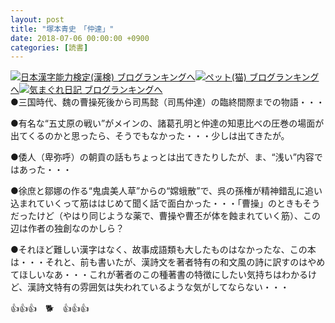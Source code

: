 ```yaml
---
layout: post
title: "塚本青史　「仲達」"
date: 2018-07-06 00:00:00 +0900
categories: [読書]
---
```


[![](/syuusyuu9701/assets/images/塚本青史-「仲達」-br_c_3028_1.gif)](http://blog.with2.net/link.php?1659096:3028 "日本漢字能力検定(漢検) ブログランキングへ")[日本漢字能力検定(漢検) ブログランキングへ](http://blog.with2.net/link.php?1659096:3028)[![](/syuusyuu9701/assets/images/塚本青史-「仲達」-br_c_1348_1.gif)](http://blog.with2.net/link.php?1659096:1348 "ペット(猫) ブログランキングへ")[ペット(猫) ブログランキングへ](http://blog.with2.net/link.php?1659096:1348)[![](/syuusyuu9701/assets/images/塚本青史-「仲達」-br_c_9257_1.gif)](http://blog.with2.net/link.php?1659096:9257 "気まぐれ日記 ブログランキングへ")[気まぐれ日記 ブログランキングへ](http://blog.with2.net/link.php?1659096:9257)  
●三国時代、魏の曹操死後から司馬懿（司馬仲達）の臨終間際までの物語・・・  
  
●有名な“五丈原の戦い”がメインの、諸葛孔明と仲達の知恵比べの圧巻の場面が出てくるのかと思ったら、そうでもなかった・・・少しは出てきたが。  
  
●倭人（卑弥呼）の朝貢の話もちょっとは出てきたりしたが、ま、“浅い”内容ではあった・・・  
  
●徐庶と鄒娜の作る“鬼虞美人草”からの“嫦蛾散”で、呉の孫権が精神錯乱に追い込まれていくって筋ははじめて聞く話で面白かった・・・「曹操」のときもそうだったけど（やはり同じような薬で、曹操や曹丕が体を蝕まれていく筋）、この辺は作者の独創なのかしら？  
  
●それほど難しい漢字はなく、故事成語類も大したものはなかったな、この本は・・・それと、前も書いたが、漢詩文を著者特有の和文風の詩に訳すのはやめてほしいなあ・・・これが著者のこの種著書の特徴にしたい気持ちはわかるけど、漢詩文特有の雰囲気は失われているような気がしてならない・・・  
  
👍👍👍　🐕　👍👍👍